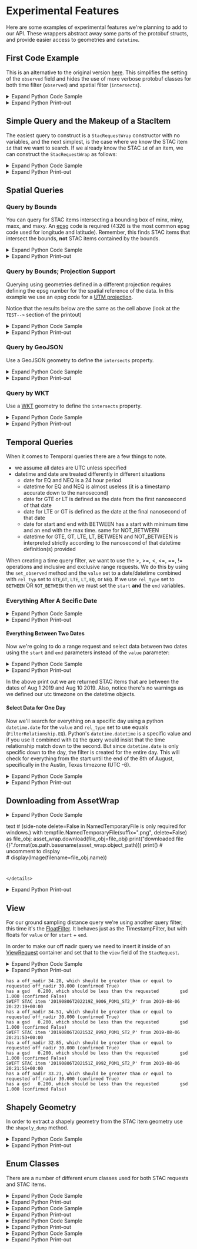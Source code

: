 # Experimental Features
Here are some examples of experimental features we're planning to add to our API. These wrappers abstract away some parts of the protobuf structs, and provide easier access to geometries and `datetime`.

## First Code Example
This is an alternative to the original version [here](./README.md#first-code-example). This simplifies the setting of the `observed` field and hides the use of more verbose protobuf classes for both time filter (`observed`) and spatial filter (`intersects`).





<details><summary>Expand Python Code Sample</summary>





<details><summary>Expand Python Code Sample</summary>





<details><summary>Expand Python Code Sample</summary>





<details><summary>Expand Python Code Sample</summary>





<details><summary>Expand Python Code Sample</summary>





<details><summary>Expand Python Code Sample</summary>





<details><summary>Expand Python Code Sample</summary>





<details><summary>Expand Python Code Sample</summary>





<details><summary>Expand Python Code Sample</summary>





<details><summary>Expand Python Code Sample</summary>





<details><summary>Expand Python Code Sample</summary>





<details><summary>Expand Python Code Sample</summary>





<details><summary>Expand Python Code Sample</summary>





<details><summary>Expand Python Code Sample</summary>





<details><summary>Expand Python Code Sample</summary>





<details><summary>Expand Python Code Sample</summary>





<details><summary>Expand Python Code Sample</summary>





<details><summary>Expand Python Code Sample</summary>





<details><summary>Expand Python Code Sample</summary>





<details><summary>Expand Python Code Sample</summary>





<details><summary>Expand Python Code Sample</summary>





<details><summary>Expand Python Code Sample</summary>





<details><summary>Expand Python Code Sample</summary>





<details><summary>Expand Python Code Sample</summary>





<details><summary>Expand Python Code Sample</summary>


```python
import tempfile
from datetime import date

from IPython.display import Image, display
from epl.geometry import Point
from nsl.stac import enum, utils
from nsl.stac.experimental import NSLClientEx, StacRequestWrap

# the client package stubs out a little bit of the gRPC connection code 
# get a client interface to the gRPC channel. This client singleton is threadsafe
client = NSLClientEx()

# create our request. this interface allows us to set fields in our protobuf object
request = StacRequestWrap()

# our area of interest will be the coordinates of the UT Stadium in Austin Texas
# the order of coordinates here is longitude then latitude (x, y). The results of our query 
# will be returned only if they intersect this point geometry we've defined (other geometry 
# types besides points are supported)
#
# This string format, POINT(float, float) is the well-known-text geometry format:
# https://en.wikipedia.org/wiki/Well-known_text_representation_of_geometry
#
# the epsg # defines the WGS-84 elispsoid (`epsg=4326`) spatial reference 
# (the latitude longitude  spatial reference most commonly used)
#
# the epl.geometry Point class is an extension of shapely's Point class that supports
# the protobuf definitions we use with STAC. To extract a shapely geometry from it use
# the shapely_dump property
request.intersects = Point.import_wkt(wkt="POINT(-97.7323317 30.2830764)", epsg=4326)

# The `set_observed` method allows for making sql-like queries on the observed field and the
# LTE is an enum that means less than or equal to the value in the query field
#
# This Query is for data from August 25, 2019 UTC or earlier
request.set_observed(rel_type=enum.FilterRelationship.LTE, value=date(2019, 8, 25))

# search_one_ex method requests only one item be returned that meets the query filters in the StacRequestWrap
# the item returned is a wrapper of the protobuf message; StacItemWrap. search_one_ex, will only return the most
# recently observed results that matches the time filter and spatial filter
stac_item = client.search_one_ex(request)

# get the thumbnail asset from the assets map. The other option would be a Geotiff, 
# with asset key 'GEOTIFF_RGB'
asset_wrap = stac_item.get_asset(asset_type=enum.AssetType.THUMBNAIL)

print(asset_wrap)
# uncomment to display image
# with tempfile.TemporaryDirectory() as d:
#     filename = utils.download_asset(asset=asset, save_directory=d)
#     display(Image(filename=filename))
```


</details>




</details>




</details>




</details>




</details>




</details>




</details>




</details>




</details>




</details>




</details>




</details>




</details>




</details>




</details>




</details>




</details>




</details>




</details>




</details>




</details>




</details>




</details>




</details>




</details>




<details><summary>Expand Python Print-out</summary>


```text
    nsl client connecting to stac service at: api.nearspacelabs.net:9090
    
    attempting NSL authentication against https://api.nearspacelabs.net
    fetching new authorization in 60 minutes
    href: "https://api.nearspacelabs.net/download/20190822T162258Z_TRAVIS_COUNTY/Published/REGION_0/20190822T183518Z_746_POM1_ST2_P.png"
    type: "image/png"
    eo_bands: RGB
    asset_type: THUMBNAIL
    cloud_platform: GCP
    bucket_manager: "Near Space Labs"
    bucket_region: "us-central1"
    bucket: "swiftera-processed-data"
    object_path: "20190822T162258Z_TRAVIS_COUNTY/Published/REGION_0/20190822T183518Z_746_POM1_ST2_P.png"
    extension: .png
    asset_key: THUMBNAIL_RGB
```


</details>



## Simple Query and the Makeup of a StacItem
The easiest query to construct is a `StacRequestWrap` constructor with no variables, and the next simplest, is the case where we know the STAC item `id` that we want to search. If we already know the STAC `id` of an item, we can construct the `StacRequestWrap` as follows:





<details><summary>Expand Python Code Sample</summary>





<details><summary>Expand Python Code Sample</summary>





<details><summary>Expand Python Code Sample</summary>





<details><summary>Expand Python Code Sample</summary>





<details><summary>Expand Python Code Sample</summary>





<details><summary>Expand Python Code Sample</summary>





<details><summary>Expand Python Code Sample</summary>





<details><summary>Expand Python Code Sample</summary>





<details><summary>Expand Python Code Sample</summary>





<details><summary>Expand Python Code Sample</summary>





<details><summary>Expand Python Code Sample</summary>





<details><summary>Expand Python Code Sample</summary>





<details><summary>Expand Python Code Sample</summary>





<details><summary>Expand Python Code Sample</summary>





<details><summary>Expand Python Code Sample</summary>





<details><summary>Expand Python Code Sample</summary>





<details><summary>Expand Python Code Sample</summary>





<details><summary>Expand Python Code Sample</summary>





<details><summary>Expand Python Code Sample</summary>





<details><summary>Expand Python Code Sample</summary>





<details><summary>Expand Python Code Sample</summary>





<details><summary>Expand Python Code Sample</summary>





<details><summary>Expand Python Code Sample</summary>





<details><summary>Expand Python Code Sample</summary>





<details><summary>Expand Python Code Sample</summary>


```python
from nsl.stac.experimental import NSLClientEx, StacRequestWrap

# get a client interface to the gRPC channel
client_ex = NSLClientEx()

# create a request for a specific STAC item
request = StacRequestWrap(id='20190822T183518Z_746_POM1_ST2_P')

# for this request we might as well use the search one, as STAC ids ought to be unique
stac_item = client.search_one_ex(request)
print(stac_item)
```


</details>




</details>




</details>




</details>




</details>




</details>




</details>




</details>




</details>




</details>




</details>




</details>




</details>




</details>




</details>




</details>




</details>




</details>




</details>




</details>




</details>




</details>




</details>




</details>




</details>




<details><summary>Expand Python Print-out</summary>


```text
    id: "20190822T183518Z_746_POM1_ST2_P"
    collection: "NSL_SCENE"
    properties {
      type_url: "nearspacelabs.com/proto/st.protobuf.v1.NslDatast.protobuf.v1.NslData/st.protobuf.v1.NslData"
      value: "\n\340\014\n\03620190822T162258Z_TRAVIS_COUNTY\"\003 \352\0052\03520200702T102306Z_746_ST2_POM1:\03520190822T183518Z_746_POM1_ST2:\03520200702T101632Z_746_ST2_POM1:\03520200702T102302Z_746_ST2_POM1:\03520200702T102306Z_746_ST2_POM1B\03520190822T183518Z_746_POM1_ST2H\001R\374\n\n$\004\304{?\216\371\350=\376\377\306>\300\327\256\275\323rv?2\026*D3Qy6\177>\3675\000\000\200?\022\024\r+}\303\302\025\033;\362A\0353}\367\300%g\232\250@\022\024\r\026}\303\302\025\376?\362A\035\000\367\235@%\232\t\331?\022\024\r\351|\303\302\025\021A\362A\035M\370\033\301%g\016\226\277\022\024\r\201|\303\302\025\3709\362A\035\000\252\245@%\315\3547?\022\024\r\310|\303\302\025\245G\362A\035\232\315l\301%3\347\270\300\022\024\rq|\303\302\025\2149\362A\035\000\376o@%\000(\017@\022\024\rD|\303\302\025oD\362A\0353\323\302\301%\315\306\230\300\022\024\r\031|\303\302\025\035=\362A\035g\277$A%\000\340\231?\022\024\rE|\303\302\025\215I\362A\0353\275z\300%g\020\236\300\022\024\r\345{\303\302\0258C\362A\035\0008\242?%\232\231\226\277\022\024\r\010|\303\302\025!I\362A\0353\377\212\300%\000V\241\300\022\024\r|{\303\302\025\207F\362A\0353\203Y@%\315,\313\276\022\024\r\001{\303\302\025FJ\362A\035g^\025@%\315\010\214?\022\024\r\313z\303\302\025\353H\362A\0353\3377@%g\326\325\277\022\024\rjz\303\302\025\260@\362A\035\315F\006A%g\246[\277\022\024\r\035z\303\302\0254E\362A\035\232\001|@%\232!\265?\022\024\r\330y\303\302\025\320@\362A\0353Sa\300%\000@\245>\022\024\r\362y\303\302\025zE\362A\035\232\221\020\300%3U\206@\022\024\r\337y\303\302\025\210F\362A\035g\246l?%gf\234\276\022\024\r\335y\303\302\025aF\362A\035\000\260\023@%\315,#\277\022\024\r\321y\303\302\025\234F\362A\035\000 7@%\232!\221?\022\024\r\307y\303\302\025\177F\362A\035\232\371\371?%\315\224\225?\022\024\r\213y\303\302\025\350@\362A\0353\'\343\300%3g&\300\022\024\r\300y\303\302\025\tF\362A\035\315h\312@%g\266\013?\022\024\r_y\303\302\025\236A\362A\035\315\340\311@%3\363j>\022\024\r\271x\303\302\025G?\362A\0353\334\272\301%gb\201\300\022\024\r\307x\303\302\025WG\362A\035\000|6\301%\232\231i>\022\024\r\200x\303\302\025\016F\362A\035\315\007\244\301%\315L\000>\022\024\rqx\303\302\025jI\362A\035\315\254\007\301%\232E\247?\022\024\rjx\303\302\025(I\362A\035\232\305\000\301%\315L\'>\022\024\r\027x\303\302\025\356A\362A\035\232I\246?%\315\004\246\277\022\024\r\010x\303\302\025AB\362A\035\232y\305\300%\315\3740?\022\024\r\032x\303\302\0257D\362A\0353\003\275\277%\232\311.?\022\024\r\002x\303\302\025&C\362A\035\315\014\301\277%g*2@\022\024\r\361w\303\302\025\330B\362A\035\000T\347\300%\232\235\025\300\022\024\r\372v\303\302\025\030<\362A\0353\323\364?%gNt\300\022\024\r;w\303\302\025\273I\362A\03533\335>%\232\025\213?\022\024\r\324v\303\302\025QC\362A\035\315,\305\277%\232\375\035@\022\024\r\340v\303\302\025@G\362A\035\315@\234\300%\232)\342?\022\024\r\312v\303\302\025yC\362A\035\315\214\247\276%g\246\375>\022\024\r\222v\303\302\025\233A\362A\035\315\334\244?%g\366\035\277\022\024\r\256v\303\302\025\\F\362A\0353G\204@%\232A\017@\022\024\rov\303\302\025\215=\362A\035\232\325\340@%3\263\033\276\022\024\r\206v\303\302\025SC\362A\0353\263k?%3\363\177\276\022\024\r\267v\303\302\025NK\362A\035\315\0148\277%3\323\000>\022\024\r\255v\303\302\025kK\362A\035gf4\277%\000\312\201\277\022\024\r)v\303\302\025\316=\362A\035\232\271Z\277%\315\014\375\277\022\024\r_v\303\302\025\356H\362A\035\315\004n@%3\243\240\276\022\024\r7v\303\302\025\350H\362A\0353#\212@%g~\272?\022\024\r\314u\303\302\025Y;\362A\035\000\000F=%gF\253?\022\024\r\276u\303\302\025q>\362A\0353/\234\300%g\246T\277\022\024\r\266u\303\302\025\321>\362A\035\315 \272\300%3SW\300\022\024\r\307u\303\302\025\211A\362A\035\000$\264\300%3\243\r\277\022\024\r\360u\303\302\025RK\362A\0353\347\231@%\315\325\036\300\022\024\r\262u\303\302\025\035F\362A\0353\2633\276%\232i3?\032#m_3009743_sw_14_1_20160928_20161129\"Y\t&\2068NM\357\"A\021\003\3272rL\217IA\031\267G\014x\260\375\"A!\202I\225>\020\222IA*3\0221+proj=utm +zone=14 +datum=NAD83 +units=m +no_defs*\005\r\205[\"A2\005\r\000\356\\@:\005\r\227\210\306AB\005\r\205E\257@\022\315\001\n e502fe83507f0d28c826f33619a678e9\022\03120200806T033934Z_SWIFTERA\030\010 \377\377\377\377\377\377\377\377\377\001(A0\0018\340\025@\330\247\004H\270\275\004R\03620190822T162258Z_TRAVIS_COUNTYR\03120200701T112634Z_SWIFTERAR\03120200701T112634Z_SWIFTERAR\03120200701T112634Z_SWIFTERAX\263\027"
    }
    assets {
      key: "GEOTIFF_RGB"
      value {
        href: "https://api.nearspacelabs.net/download/20190822T162258Z_TRAVIS_COUNTY/Published/REGION_0/20190822T183518Z_746_POM1_ST2_P.tif"
        type: "image/vnd.stac.geotiff"
        eo_bands: RGB
        asset_type: GEOTIFF
        cloud_platform: GCP
        bucket_manager: "Near Space Labs"
        bucket_region: "us-central1"
        bucket: "swiftera-processed-data"
        object_path: "20190822T162258Z_TRAVIS_COUNTY/Published/REGION_0/20190822T183518Z_746_POM1_ST2_P.tif"
      }
    }
    assets {
      key: "THUMBNAIL_RGB"
      value {
        href: "https://api.nearspacelabs.net/download/20190822T162258Z_TRAVIS_COUNTY/Published/REGION_0/20190822T183518Z_746_POM1_ST2_P.png"
        type: "image/png"
        eo_bands: RGB
        asset_type: THUMBNAIL
        cloud_platform: GCP
        bucket_manager: "Near Space Labs"
        bucket_region: "us-central1"
        bucket: "swiftera-processed-data"
        object_path: "20190822T162258Z_TRAVIS_COUNTY/Published/REGION_0/20190822T183518Z_746_POM1_ST2_P.png"
      }
    }
    geometry {
      wkb: "\001\006\000\000\000\001\000\000\000\001\003\000\000\000\001\000\000\000\005\000\000\000\352\244L\267\311oX\300\316\340\320\247\234I>@\241\273\2606\267oX\300<\002\205\'EG>@\031\003\203\307\266nX\3001z\244\372\233G>@CCAI\306nX\300\326\013\351\023\343I>@\352\244L\267\311oX\300\316\340\320\247\234I>@"
      proj {
        epsg: 4326
      }
      envelope {
        xmin: -97.7466867683867
        ymin: 30.278398961994966
        xmax: -97.72990596574927
        ymax: 30.288621181865743
        proj {
          epsg: 4326
        }
      }
      simple: STRONG_SIMPLE
    }
    bbox {
      xmin: -97.7466867683867
      ymin: 30.278398961994966
      xmax: -97.72990596574927
      ymax: 30.288621181865743
      proj {
        epsg: 4326
      }
    }
    datetime {
      seconds: 1566498918
      nanos: 505476000
    }
    observed {
      seconds: 1566498918
      nanos: 505476000
    }
    created {
      seconds: 1596743811
      nanos: 247169000
    }
    updated {
      seconds: 1612193286
      nanos: 12850810
    }
    platform_enum: SWIFT_2
    platform: "SWIFT_2"
    instrument_enum: POM_1
    instrument: "POM_1"
    constellation: "UNKNOWN_CONSTELLATION"
    mission_enum: SWIFT
    mission: "SWIFT"
    gsd {
      value: 0.20000000298023224
    }
    eo {
    }
    view {
      off_nadir {
        value: 9.42326831817627
      }
      azimuth {
        value: -74.85270690917969
      }
      sun_azimuth {
        value: 181.26959228515625
      }
      sun_elevation {
        value: 71.41288757324219
      }
    }
    
```


</details>



## Spatial Queries

### Query by Bounds
You can query for STAC items intersecting a bounding box of minx, miny, maxx, and maxy. An [epsg](https://en.wikipedia.org/wiki/EPSG_Geodetic_Parameter_Dataset) code is required (4326 is the most common epsg code used for longitude and latitude). Remember, this finds STAC items that intersect the bounds, **not** STAC items contained by the bounds.





<details><summary>Expand Python Code Sample</summary>





<details><summary>Expand Python Code Sample</summary>





<details><summary>Expand Python Code Sample</summary>





<details><summary>Expand Python Code Sample</summary>





<details><summary>Expand Python Code Sample</summary>





<details><summary>Expand Python Code Sample</summary>





<details><summary>Expand Python Code Sample</summary>





<details><summary>Expand Python Code Sample</summary>





<details><summary>Expand Python Code Sample</summary>





<details><summary>Expand Python Code Sample</summary>





<details><summary>Expand Python Code Sample</summary>





<details><summary>Expand Python Code Sample</summary>





<details><summary>Expand Python Code Sample</summary>





<details><summary>Expand Python Code Sample</summary>





<details><summary>Expand Python Code Sample</summary>





<details><summary>Expand Python Code Sample</summary>





<details><summary>Expand Python Code Sample</summary>





<details><summary>Expand Python Code Sample</summary>





<details><summary>Expand Python Code Sample</summary>





<details><summary>Expand Python Code Sample</summary>





<details><summary>Expand Python Code Sample</summary>





<details><summary>Expand Python Code Sample</summary>





<details><summary>Expand Python Code Sample</summary>





<details><summary>Expand Python Code Sample</summary>





<details><summary>Expand Python Code Sample</summary>


```python
from nsl.stac.experimental import StacRequestWrap, NSLClientEx

# get a client interface to the gRPC channel
client_ex = NSLClientEx()

# request wrapper
request = StacRequestWrap()

# define our area of interest bounds using the xmin, ymin, xmax, ymax coordinates of an area on 
# the WGS-84 ellipsoid
neighborhood_box = (-97.7352547645, 30.27526474757116, -97.7195692, 30.28532)
# setting the bounds tests for intersection (not contains)
request.set_bounds(neighborhood_box, epsg=4326)
request.limit = 3

# Search for data that intersects the bounding box
epsg_4326_ids = []
for stac_item in client_ex.search_ex(request):
    print("STAC item id: {}".format(stac_item.id))
    print("bounds:")
    print(stac_item.geometry.bounds)
    print("bbox (EnvelopeData protobuf):")
    print(stac_item.bbox)
    print("geometry:")
    print(stac_item.geometry)
    epsg_4326_ids.append(stac_item.id)
```


</details>




</details>




</details>




</details>




</details>




</details>




</details>




</details>




</details>




</details>




</details>




</details>




</details>




</details>




</details>




</details>




</details>




</details>




</details>




</details>




</details>




</details>




</details>




</details>




</details>




<details><summary>Expand Python Print-out</summary>


```text
    STAC item id: 20200703T174443Z_650_POM1_ST2_P
    bounds:
    (-97.74591162787891, 30.279053855446275, -97.7277773253055, 30.292199081479485)
    bbox (EnvelopeData protobuf):
    xmin: -97.74591162787891
    ymin: 30.279053855446275
    xmax: -97.7277773253055
    ymax: 30.292199081479485
    proj {
      epsg: 4326
    }
    
    geometry:
    MULTIPOLYGON (((-97.74591162787891 30.28747759413035, -97.74220557686867 30.27905385544627, -97.7277773253055 30.28386159376494, -97.73145460028107 30.29219908147948, -97.74591162787891 30.28747759413035))) epsg: 4326
    
    STAC item id: 20200703T174303Z_595_POM1_ST2_P
    bounds:
    (-97.75153797990234, 30.269721707638205, -97.73325611269058, 30.28300247580166)
    bbox (EnvelopeData protobuf):
    xmin: -97.75153797990234
    ymin: 30.269721707638205
    xmax: -97.73325611269058
    ymax: 30.28300247580166
    proj {
      epsg: 4326
    }
    
    geometry:
    MULTIPOLYGON (((-97.75153797990234 30.27820420412512, -97.74797016158224 30.2697217076382, -97.73325611269058 30.27455757923618, -97.73689448438766 30.28300247580166, -97.75153797990234 30.27820420412512))) epsg: 4326
    
    STAC item id: 20200703T174258Z_592_POM1_ST2_P
    bounds:
    (-97.75173081772343, 30.27574130837018, -97.73339335367488, 30.289420847305855)
    bbox (EnvelopeData protobuf):
    xmin: -97.75173081772343
    ymin: 30.27574130837018
    xmax: -97.73339335367488
    ymax: 30.289420847305855
    proj {
      epsg: 4326
    }
    
    geometry:
    MULTIPOLYGON (((-97.75173081772343 30.28402515650995, -97.74761771913884 30.27574130837018, -97.73339335367488 30.28124021004074, -97.73745378448336 30.28942084730586, -97.75173081772343 30.28402515650995))) epsg: 4326
    
```


</details>



### Query by Bounds; Projection Support
Querying using geometries defined in a different projection requires defining the epsg number for the spatial reference of the data. In this example we use an epsg code for a [UTM projection](https://epsg.io/3744).

Notice that the results below are the same as the cell above (look at the `TEST-->` section of the printout)





<details><summary>Expand Python Code Sample</summary>





<details><summary>Expand Python Code Sample</summary>





<details><summary>Expand Python Code Sample</summary>





<details><summary>Expand Python Code Sample</summary>





<details><summary>Expand Python Code Sample</summary>





<details><summary>Expand Python Code Sample</summary>





<details><summary>Expand Python Code Sample</summary>





<details><summary>Expand Python Code Sample</summary>





<details><summary>Expand Python Code Sample</summary>





<details><summary>Expand Python Code Sample</summary>





<details><summary>Expand Python Code Sample</summary>





<details><summary>Expand Python Code Sample</summary>





<details><summary>Expand Python Code Sample</summary>





<details><summary>Expand Python Code Sample</summary>





<details><summary>Expand Python Code Sample</summary>





<details><summary>Expand Python Code Sample</summary>





<details><summary>Expand Python Code Sample</summary>





<details><summary>Expand Python Code Sample</summary>





<details><summary>Expand Python Code Sample</summary>





<details><summary>Expand Python Code Sample</summary>





<details><summary>Expand Python Code Sample</summary>





<details><summary>Expand Python Code Sample</summary>





<details><summary>Expand Python Code Sample</summary>





<details><summary>Expand Python Code Sample</summary>





<details><summary>Expand Python Code Sample</summary>


```python
from nsl.stac.experimental import StacRequestWrap, NSLClientEx

# get a client interface to the gRPC channel
client_ex = NSLClientEx()

# request wrapper
request = StacRequestWrap()

# define our area of interest bounds using the xmin, ymin, xmax, ymax coordinates of in UTM 14N in NAD83 (epsg 3744)
neighborhood_box = (621636.1875228449, 3349964.520449501, 623157.4212553708, 3351095.8075163467)
# setting the bounds tests for intersection (not contains)
request.set_bounds(neighborhood_box, epsg=3744)
request.limit = 3

# Search for data that intersects the bounding box
for stac_item in client_ex.search_ex(request):
    print("STAC item id: {}".format(stac_item.id))
    print("bounds:")
    print(stac_item.geometry.bounds)
    print("bbox (EnvelopeData protobuf):")
    print(stac_item.bbox)
    print("geometry:")
    print(stac_item.geometry)
    print("TEST RESULT '{1}': stac_item id {0} from 3744 bounds is in the set of the 4326 bounds search results.".format(stac_item.id, stac_item.id in epsg_4326_ids))
    print()


```


</details>




</details>




</details>




</details>




</details>




</details>




</details>




</details>




</details>




</details>




</details>




</details>




</details>




</details>




</details>




</details>




</details>




</details>




</details>




</details>




</details>




</details>




</details>




</details>




</details>




<details><summary>Expand Python Print-out</summary>


```text
    STAC item id: 20200703T174443Z_650_POM1_ST2_P
    bounds:
    (-97.74591162787891, 30.279053855446275, -97.7277773253055, 30.292199081479485)
    bbox (EnvelopeData protobuf):
    xmin: -97.74591162787891
    ymin: 30.279053855446275
    xmax: -97.7277773253055
    ymax: 30.292199081479485
    proj {
      epsg: 4326
    }
    
    geometry:
    MULTIPOLYGON (((-97.74591162787891 30.28747759413035, -97.74220557686867 30.27905385544627, -97.7277773253055 30.28386159376494, -97.73145460028107 30.29219908147948, -97.74591162787891 30.28747759413035))) epsg: 4326
    
    TEST RESULT 'True': stac_item id 20200703T174443Z_650_POM1_ST2_P from 3744 bounds is in the set of the 4326 bounds search results.
    
    STAC item id: 20200703T174303Z_595_POM1_ST2_P
    bounds:
    (-97.75153797990234, 30.269721707638205, -97.73325611269058, 30.28300247580166)
    bbox (EnvelopeData protobuf):
    xmin: -97.75153797990234
    ymin: 30.269721707638205
    xmax: -97.73325611269058
    ymax: 30.28300247580166
    proj {
      epsg: 4326
    }
    
    geometry:
    MULTIPOLYGON (((-97.75153797990234 30.27820420412512, -97.74797016158224 30.2697217076382, -97.73325611269058 30.27455757923618, -97.73689448438766 30.28300247580166, -97.75153797990234 30.27820420412512))) epsg: 4326
    
    TEST RESULT 'True': stac_item id 20200703T174303Z_595_POM1_ST2_P from 3744 bounds is in the set of the 4326 bounds search results.
    
    STAC item id: 20200703T174258Z_592_POM1_ST2_P
    bounds:
    (-97.75173081772343, 30.27574130837018, -97.73339335367488, 30.289420847305855)
    bbox (EnvelopeData protobuf):
    xmin: -97.75173081772343
    ymin: 30.27574130837018
    xmax: -97.73339335367488
    ymax: 30.289420847305855
    proj {
      epsg: 4326
    }
    
    geometry:
    MULTIPOLYGON (((-97.75173081772343 30.28402515650995, -97.74761771913884 30.27574130837018, -97.73339335367488 30.28124021004074, -97.73745378448336 30.28942084730586, -97.75173081772343 30.28402515650995))) epsg: 4326
    
    TEST RESULT 'True': stac_item id 20200703T174258Z_592_POM1_ST2_P from 3744 bounds is in the set of the 4326 bounds search results.
    
```


</details>



### Query by GeoJSON
Use a GeoJSON geometry to define the `intersects` property.





<details><summary>Expand Python Code Sample</summary>





<details><summary>Expand Python Code Sample</summary>





<details><summary>Expand Python Code Sample</summary>





<details><summary>Expand Python Code Sample</summary>





<details><summary>Expand Python Code Sample</summary>





<details><summary>Expand Python Code Sample</summary>





<details><summary>Expand Python Code Sample</summary>





<details><summary>Expand Python Code Sample</summary>





<details><summary>Expand Python Code Sample</summary>





<details><summary>Expand Python Code Sample</summary>





<details><summary>Expand Python Code Sample</summary>





<details><summary>Expand Python Code Sample</summary>





<details><summary>Expand Python Code Sample</summary>





<details><summary>Expand Python Code Sample</summary>





<details><summary>Expand Python Code Sample</summary>





<details><summary>Expand Python Code Sample</summary>





<details><summary>Expand Python Code Sample</summary>





<details><summary>Expand Python Code Sample</summary>





<details><summary>Expand Python Code Sample</summary>





<details><summary>Expand Python Code Sample</summary>





<details><summary>Expand Python Code Sample</summary>





<details><summary>Expand Python Code Sample</summary>





<details><summary>Expand Python Code Sample</summary>





<details><summary>Expand Python Code Sample</summary>





<details><summary>Expand Python Code Sample</summary>


```python
import json
import requests
from epl.geometry import shape as epl_shape

from nsl.stac.experimental import StacRequestWrap, NSLClientEx

# get a client interface to the gRPC channel
client_ex = NSLClientEx()

request = StacRequestWrap()

# retrieve a coarse geojson foot print of Travis County, Texas
r = requests.get("http://raw.githubusercontent.com/johan/world.geo.json/master/countries/USA/TX/Travis.geo.json")
travis_shape = epl_shape(r.json()['features'][0]['geometry'], epsg=4326)

# search for any data that intersects the travis county geometry
request.intersects = travis_shape

# limit results to 2 (instead of default of 10)
request.limit = 2

geojson_ids = []
# get a client interface to the gRPC channel
for stac_item in client_ex.search_ex(request):
    print("STAC item id: {}".format(stac_item.id))
    print("Stac item observed: {}".format(stac_item.observed))
    geojson_ids.append(stac_item.id)
```


</details>




</details>




</details>




</details>




</details>




</details>




</details>




</details>




</details>




</details>




</details>




</details>




</details>




</details>




</details>




</details>




</details>




</details>




</details>




</details>




</details>




</details>




</details>




</details>




</details>




<details><summary>Expand Python Print-out</summary>


```text
    STAC item id: 20201001T211834Z_2012_POM1_ST2_P
    Stac item observed: 2020-10-01 21:18:34+00:00
    STAC item id: 20201001T211832Z_2011_POM1_ST2_P
    Stac item observed: 2020-10-01 21:18:32+00:00
```


</details>



### Query by WKT
Use a [WKT](https://en.wikipedia.org/wiki/Well-known_text_representation_of_geometry) geometry to define the `intersects` property.





<details><summary>Expand Python Code Sample</summary>





<details><summary>Expand Python Code Sample</summary>





<details><summary>Expand Python Code Sample</summary>





<details><summary>Expand Python Code Sample</summary>





<details><summary>Expand Python Code Sample</summary>





<details><summary>Expand Python Code Sample</summary>





<details><summary>Expand Python Code Sample</summary>





<details><summary>Expand Python Code Sample</summary>





<details><summary>Expand Python Code Sample</summary>





<details><summary>Expand Python Code Sample</summary>





<details><summary>Expand Python Code Sample</summary>





<details><summary>Expand Python Code Sample</summary>





<details><summary>Expand Python Code Sample</summary>





<details><summary>Expand Python Code Sample</summary>





<details><summary>Expand Python Code Sample</summary>





<details><summary>Expand Python Code Sample</summary>





<details><summary>Expand Python Code Sample</summary>





<details><summary>Expand Python Code Sample</summary>





<details><summary>Expand Python Code Sample</summary>





<details><summary>Expand Python Code Sample</summary>





<details><summary>Expand Python Code Sample</summary>





<details><summary>Expand Python Code Sample</summary>





<details><summary>Expand Python Code Sample</summary>





<details><summary>Expand Python Code Sample</summary>





<details><summary>Expand Python Code Sample</summary>


```python
from epl.geometry import Polygon

# Same geometry as above, but a wkt geometry instead of a geojson
travis_wkt = "POLYGON((-97.9736 30.6251, -97.9188 30.6032, -97.9243 30.5703, -97.8695 30.5484, \
              -97.8476 30.4717, -97.7764 30.4279, -97.5793 30.4991, -97.3711 30.4170, \
              -97.4916 30.2089, -97.6505 30.0719, -97.6669 30.0665, -97.7107 30.0226, \
              -98.1708 30.3567, -98.1270 30.4279, -98.0503 30.6251, -97.9736 30.6251))" 
request.intersects = Polygon.import_wkt(wkt=travis_wkt, epsg=4326)
request.limit = 2
for stac_item in client_ex.search_ex(request):
    print("STAC item id: {0} from wkt filter intersects result from geojson filter: {1}"
          .format(stac_item.id, stac_item.id in geojson_ids))
```


</details>




</details>




</details>




</details>




</details>




</details>




</details>




</details>




</details>




</details>




</details>




</details>




</details>




</details>




</details>




</details>




</details>




</details>




</details>




</details>




</details>




</details>




</details>




</details>




</details>




<details><summary>Expand Python Print-out</summary>


```text
    STAC item id: 20201001T211834Z_2012_POM1_ST2_P from wkt filter intersects result from geojson filter: True
    STAC item id: 20201001T211832Z_2011_POM1_ST2_P from wkt filter intersects result from geojson filter: True
```


</details>



## Temporal Queries
When it comes to Temporal queries there are a few things to note. 

- we assume all dates are UTC unless specified
- datetime and date are treated differently in different situations
  - date for EQ and NEQ is a 24 hour period
  - datetime for EQ and NEQ is almost useless (it is a timestamp accurate down to the nanosecond)
  - date for GTE or LT is defined as the date from the first nanosecond of that date
  - date for LTE or GT is defined as the date at the final nanosecond of that date
  - date for start and end with BETWEEN has a start with minimum time and an end with the max time. same for NOT_BETWEEN
  - datetime for GTE, GT, LTE, LT, BETWEEN and NOT_BETWEEN is interpreted strictly according to the nanosecond of that datetime definition(s) provided

When creating a time query filter, we want to use the >, >=, <, <=, ==, != operations and inclusive and exclusive range requests. We do this by using the `set_observed` method and the `value` set to a date/datetime combined with `rel_typ` set to `GTE`,`GT`, `LTE`, `LT`, `EQ`, or `NEQ`. If we use `rel_type` set to `BETWEEN` OR `NOT_BETWEEN` then we must set the `start` **and** the `end` variables.

### Everything After A Secific Date





<details><summary>Expand Python Code Sample</summary>





<details><summary>Expand Python Code Sample</summary>





<details><summary>Expand Python Code Sample</summary>





<details><summary>Expand Python Code Sample</summary>





<details><summary>Expand Python Code Sample</summary>





<details><summary>Expand Python Code Sample</summary>





<details><summary>Expand Python Code Sample</summary>





<details><summary>Expand Python Code Sample</summary>





<details><summary>Expand Python Code Sample</summary>





<details><summary>Expand Python Code Sample</summary>





<details><summary>Expand Python Code Sample</summary>





<details><summary>Expand Python Code Sample</summary>





<details><summary>Expand Python Code Sample</summary>





<details><summary>Expand Python Code Sample</summary>





<details><summary>Expand Python Code Sample</summary>





<details><summary>Expand Python Code Sample</summary>





<details><summary>Expand Python Code Sample</summary>





<details><summary>Expand Python Code Sample</summary>





<details><summary>Expand Python Code Sample</summary>





<details><summary>Expand Python Code Sample</summary>





<details><summary>Expand Python Code Sample</summary>





<details><summary>Expand Python Code Sample</summary>





<details><summary>Expand Python Code Sample</summary>





<details><summary>Expand Python Code Sample</summary>





<details><summary>Expand Python Code Sample</summary>


```python
from datetime import date, datetime, timezone
from nsl.stac.experimental import NSLClientEx, StacRequestWrap
from nsl.stac import utils, enum

# get a client interface to the gRPC channel
client_ex = NSLClientEx()

request = StacRequestWrap()

# make a filter that selects all data on or after August 21st, 2019
request.set_observed(rel_type=enum.FilterRelationship.GTE, value=date(2019, 8, 21))
request.limit = 2

demonstration_datetime = datetime.combine(date(2019, 8, 21), datetime.min.time())

for stac_item in client_ex.search_ex(request):
    print("STAC item date, {0}, is after {1}: {2}".format(
        stac_item.observed,
        demonstration_datetime,
        datetime.timestamp(stac_item.observed) > datetime.timestamp(demonstration_datetime)))
```


</details>




</details>




</details>




</details>




</details>




</details>




</details>




</details>




</details>




</details>




</details>




</details>




</details>




</details>




</details>




</details>




</details>




</details>




</details>




</details>




</details>




</details>




</details>




</details>




</details>




<details><summary>Expand Python Print-out</summary>


```text
    STAC item date, 2021-02-07 20:29:00+00:00, is after 2019-08-21 00:00:00: True
    STAC item date, 2021-02-07 20:28:58+00:00, is after 2019-08-21 00:00:00: True
```


</details>



#### Everything Between Two Dates

Now we're going to do a range request and select data between two dates using the `start` and `end` parameters instead of the `value` parameter:





<details><summary>Expand Python Code Sample</summary>





<details><summary>Expand Python Code Sample</summary>





<details><summary>Expand Python Code Sample</summary>





<details><summary>Expand Python Code Sample</summary>





<details><summary>Expand Python Code Sample</summary>





<details><summary>Expand Python Code Sample</summary>





<details><summary>Expand Python Code Sample</summary>





<details><summary>Expand Python Code Sample</summary>





<details><summary>Expand Python Code Sample</summary>





<details><summary>Expand Python Code Sample</summary>





<details><summary>Expand Python Code Sample</summary>





<details><summary>Expand Python Code Sample</summary>





<details><summary>Expand Python Code Sample</summary>





<details><summary>Expand Python Code Sample</summary>





<details><summary>Expand Python Code Sample</summary>





<details><summary>Expand Python Code Sample</summary>





<details><summary>Expand Python Code Sample</summary>





<details><summary>Expand Python Code Sample</summary>





<details><summary>Expand Python Code Sample</summary>





<details><summary>Expand Python Code Sample</summary>





<details><summary>Expand Python Code Sample</summary>





<details><summary>Expand Python Code Sample</summary>





<details><summary>Expand Python Code Sample</summary>





<details><summary>Expand Python Code Sample</summary>





<details><summary>Expand Python Code Sample</summary>


```python
from datetime import datetime, timezone, timedelta
from nsl.stac.client import NSLClient
from nsl.stac import utils, enum, StacRequest

# Query data from August 1, 2019
start = datetime(2019, 8, 1, 0, 0, 0, tzinfo=timezone.utc)
# ... up until August 10, 2019
end = start + timedelta(days=9)

request.set_observed(rel_type=enum.FilterRelationship.BETWEEN, start=start, end=end)
request.limit = 2

# get a client interface to the gRPC channel
client_ex = NSLClientEx()

for stac_item in client_ex.search_ex(request):
    print("STAC item date, {0}, is between {1} and {2}".format(
        stac_item.observed,
        datetime.combine(start, datetime.min.time()),
        datetime.combine(end, datetime.min.time())))
```


</details>




</details>




</details>




</details>




</details>




</details>




</details>




</details>




</details>




</details>




</details>




</details>




</details>




</details>




</details>




</details>




</details>




</details>




</details>




</details>




</details>




</details>




</details>




</details>




</details>




<details><summary>Expand Python Print-out</summary>


```text
    STAC item date, 2019-08-06 20:42:53+00:00, is between 2019-08-01 00:00:00 and 2019-08-10 00:00:00
    STAC item date, 2019-08-06 20:42:51+00:00, is between 2019-08-01 00:00:00 and 2019-08-10 00:00:00
```


</details>



In the above print out we are returned STAC items that are between the dates of Aug 1 2019 and Aug 10 2019. Also, notice there's no warnings as we defined our utc timezone on the datetime objects.

#### Select Data for One Day

Now we'll search for everything on a specific day using a python `datetime.date` for the `value` and `rel_type` set to  use equals (`FilterRelationship.EQ`). Python's `datetime.datetime` is a specific value and if you use it combined with `EQ` the query would insist that the time relationship match down to the second. But since `datetime.date` is only specific down to the day, the filter is created for the entire day. This will check for everything from the start until the end of the 8th of August, specifically in the Austin, Texas timezone (UTC -6).





<details><summary>Expand Python Code Sample</summary>





<details><summary>Expand Python Code Sample</summary>





<details><summary>Expand Python Code Sample</summary>





<details><summary>Expand Python Code Sample</summary>





<details><summary>Expand Python Code Sample</summary>





<details><summary>Expand Python Code Sample</summary>





<details><summary>Expand Python Code Sample</summary>





<details><summary>Expand Python Code Sample</summary>





<details><summary>Expand Python Code Sample</summary>





<details><summary>Expand Python Code Sample</summary>





<details><summary>Expand Python Code Sample</summary>





<details><summary>Expand Python Code Sample</summary>





<details><summary>Expand Python Code Sample</summary>





<details><summary>Expand Python Code Sample</summary>





<details><summary>Expand Python Code Sample</summary>





<details><summary>Expand Python Code Sample</summary>





<details><summary>Expand Python Code Sample</summary>





<details><summary>Expand Python Code Sample</summary>





<details><summary>Expand Python Code Sample</summary>





<details><summary>Expand Python Code Sample</summary>





<details><summary>Expand Python Code Sample</summary>





<details><summary>Expand Python Code Sample</summary>





<details><summary>Expand Python Code Sample</summary>





<details><summary>Expand Python Code Sample</summary>





<details><summary>Expand Python Code Sample</summary>


```python
from datetime import datetime, timezone, timedelta, date
from nsl.stac.experimental import NSLClientEx, StacItemWrap
from nsl.stac import utils, enum

request = StacRequestWrap()

texas_utc_offset = timezone(timedelta(hours=-6))

value = date(2019, 8, 6)

# Query all data for the entire day of August 6, 2019
request.set_observed(rel_type=enum.FilterRelationship.EQ, value=value, tzinfo=texas_utc_offset)

request.limit = 2

# get a client interface to the gRPC channel
client_ex = NSLClientEx()
for stac_item in client.search_ex(request):
    print(datetime.fromtimestamp(stac_item.observed.timestamp(), tz=timezone.utc))
```


</details>




</details>




</details>




</details>




</details>




</details>




</details>




</details>




</details>




</details>




</details>




</details>




</details>




</details>




</details>




</details>




</details>




</details>




</details>




</details>




</details>




</details>




</details>




</details>




</details>




<details><summary>Expand Python Print-out</summary>


```text
    2019-08-06 20:42:53+00:00
    2019-08-06 20:42:51+00:00
```


</details>



## Downloading from AssetWrap





<details><summary>Expand Python Code Sample</summary>





<details><summary>Expand Python Code Sample</summary>





<details><summary>Expand Python Code Sample</summary>





<details><summary>Expand Python Code Sample</summary>





<details><summary>Expand Python Code Sample</summary>





<details><summary>Expand Python Code Sample</summary>





<details><summary>Expand Python Code Sample</summary>





<details><summary>Expand Python Code Sample</summary>





<details><summary>Expand Python Code Sample</summary>





<details><summary>Expand Python Code Sample</summary>





<details><summary>Expand Python Code Sample</summary>





<details><summary>Expand Python Code Sample</summary>





<details><summary>Expand Python Code Sample</summary>





<details><summary>Expand Python Code Sample</summary>





<details><summary>Expand Python Code Sample</summary>





<details><summary>Expand Python Code Sample</summary>





<details><summary>Expand Python Code Sample</summary>





<details><summary>Expand Python Code Sample</summary>





<details><summary>Expand Python Code Sample</summary>





<details><summary>Expand Python Code Sample</summary>





<details><summary>Expand Python Code Sample</summary>





<details><summary>Expand Python Code Sample</summary>





<details><summary>Expand Python Code Sample</summary>





<details><summary>Expand Python Code Sample</summary>





<details><summary>Expand Python Code Sample</summary>


```python
import os
import tempfile
from IPython.display import Image, display

from epl.geometry import LineString
from nsl.stac.experimental import NSLClientEx, StacRequestWrap
from nsl.stac import utils, enum

request = StacRequestWrap()
request.intersects = LineString.import_wkt(wkt='LINESTRING(622301.8284206488 3350344.236542711, 622973.3950196661 3350466.792693002)', 
                                           epsg=3744)
request.set_observed(value=date(2019, 8, 25), rel_type=enum.FilterRelationship.LTE)
request.limit = 3

client_ex = NSLClientEx()

for stac_item in client_ex.search_ex(request):
    # get the thumbnail asset from the assets map
    asset_wrap = stac_item.get_asset(asset_type=enum.AssetType.THUMBNAIL)
    print(asset_wrap)
    print()


<details><summary>Expand Python Print-out</summary>


```


</details>




</details>




</details>




</details>




</details>




</details>




</details>




</details>




</details>




</details>




</details>




</details>




</details>




</details>




</details>




</details>




</details>




</details>




</details>




</details>




</details>




</details>




</details>




</details>




</details>

text
    # (side-note delete=False in NamedTemporaryFile is only required for windows.)
    with tempfile.NamedTemporaryFile(suffix=".png", delete=False) as file_obj:
        asset_wrap.download(file_obj=file_obj)
        print("downloaded file {}".format(os.path.basename(asset_wrap.object_path)))
        print()
        # uncomment to display            
        # display(Image(filename=file_obj.name))
```


</details>

```


<details><summary>Expand Python Print-out</summary>


```text
    href: "https://api.nearspacelabs.net/download/20190822T162258Z_TRAVIS_COUNTY/Published/REGION_0/20190822T183418Z_716_POM1_ST2_P.png"
    type: "image/png"
    eo_bands: RGB
    asset_type: THUMBNAIL
    cloud_platform: GCP
    bucket_manager: "Near Space Labs"
    bucket_region: "us-central1"
    bucket: "swiftera-processed-data"
    object_path: "20190822T162258Z_TRAVIS_COUNTY/Published/REGION_0/20190822T183418Z_716_POM1_ST2_P.png"
    extension: .png
    asset_key: THUMBNAIL_RGB
    
    downloaded file 20190822T183418Z_716_POM1_ST2_P.png
    
    href: "https://api.nearspacelabs.net/download/20190822T162258Z_TRAVIS_COUNTY/Published/REGION_0/20190822T183410Z_712_POM1_ST2_P.png"
    type: "image/png"
    eo_bands: RGB
    asset_type: THUMBNAIL
    cloud_platform: GCP
    bucket_manager: "Near Space Labs"
    bucket_region: "us-central1"
    bucket: "swiftera-processed-data"
    object_path: "20190822T162258Z_TRAVIS_COUNTY/Published/REGION_0/20190822T183410Z_712_POM1_ST2_P.png"
    extension: .png
    asset_key: THUMBNAIL_RGB
    
    downloaded file 20190822T183410Z_712_POM1_ST2_P.png
    
    href: "https://api.nearspacelabs.net/download/20190822T162258Z_TRAVIS_COUNTY/Published/REGION_0/20190822T183400Z_707_POM1_ST2_P.png"
    type: "image/png"
    eo_bands: RGB
    asset_type: THUMBNAIL
    cloud_platform: GCP
    bucket_manager: "Near Space Labs"
    bucket_region: "us-central1"
    bucket: "swiftera-processed-data"
    object_path: "20190822T162258Z_TRAVIS_COUNTY/Published/REGION_0/20190822T183400Z_707_POM1_ST2_P.png"
    extension: .png
    asset_key: THUMBNAIL_RGB
    
    downloaded file 20190822T183400Z_707_POM1_ST2_P.png
    
```


</details>



## View
For our ground sampling distance query we're using another query filter; this time it's the [FloatFilter](https://geo-grpc.github.io/api/#epl.protobuf.v1.FloatFilter). It behaves just as the TimestampFilter, but with floats for `value` or for `start` + `end`.

In order to make our off nadir query we need to insert it inside of an [ViewRequest](https://geo-grpc.github.io/api/#epl.protobuf.v1.ViewRequest) container and set that to the `view` field of the `StacRequest`.





<details><summary>Expand Python Code Sample</summary>





<details><summary>Expand Python Code Sample</summary>





<details><summary>Expand Python Code Sample</summary>





<details><summary>Expand Python Code Sample</summary>





<details><summary>Expand Python Code Sample</summary>





<details><summary>Expand Python Code Sample</summary>





<details><summary>Expand Python Code Sample</summary>





<details><summary>Expand Python Code Sample</summary>





<details><summary>Expand Python Code Sample</summary>





<details><summary>Expand Python Code Sample</summary>





<details><summary>Expand Python Code Sample</summary>





<details><summary>Expand Python Code Sample</summary>





<details><summary>Expand Python Code Sample</summary>





<details><summary>Expand Python Code Sample</summary>





<details><summary>Expand Python Code Sample</summary>





<details><summary>Expand Python Code Sample</summary>





<details><summary>Expand Python Code Sample</summary>





<details><summary>Expand Python Code Sample</summary>





<details><summary>Expand Python Code Sample</summary>





<details><summary>Expand Python Code Sample</summary>





<details><summary>Expand Python Code Sample</summary>





<details><summary>Expand Python Code Sample</summary>





<details><summary>Expand Python Code Sample</summary>





<details><summary>Expand Python Code Sample</summary>





<details><summary>Expand Python Code Sample</summary>


```python
from datetime import datetime, timezone
from epl.geometry import Point
from nsl.stac.experimental import NSLClientEx, StacRequestWrap
from nsl.stac.enum import FilterRelationship, Mission

request = StacRequestWrap()

# create our off_nadir query to only return data captured with an angle of less than or 
# equal to 10 degrees
request.set_off_nadir(rel_type=FilterRelationship.GTE, value=30.0)

request.set_gsd(rel_type=FilterRelationship.LT, value=1.0)

# define ourselves a point in Texas
request.intersects = Point.import_wkt("POINT(621920.1090935947 3350833.389847579)", epsg=26914)
# the above could also be defined using longitude and latitude as follows:
# request.intersects = Point.import_wkt("POINT(-97.7323317 30.2830764)", epsg=4326)

# create a StacRequest with geometry, gsd, and off nadir and a limit of 4
request.limit = 4

# get a client interface to the gRPC channel
client_ex = NSLClientEx()
for stac_item in client_ex.search_ex(request):
    print("{0} STAC item '{1}' from {2}\nhas a off_nadir\t{3:.2f}, which should be greater than or "
          "equal to requested off_nadir\t{4:.3f} (confirmed {5})".format(
        stac_item.mission.name,
        stac_item.id,
        stac_item.observed,
        stac_item.off_nadir,
        request.stac_request.view.off_nadir.value,
        request.stac_request.view.off_nadir.value < stac_item.off_nadir))
    print("has a gsd\t{0:.3f}, which should be less than "
          "the requested\t\t  gsd\t\t{1:.3f} (confirmed {2})".format(
        stac_item.gsd,              
        request.stac_request.gsd.value,
        request.stac_request.gsd.value < stac_item.gsd))
```


</details>




</details>




</details>




</details>




</details>




</details>




</details>




</details>




</details>




</details>




</details>




</details>




</details>




</details>




</details>




</details>




</details>




</details>




</details>




</details>




</details>




</details>




</details>




</details>




</details>




<details><summary>Expand Python Print-out</summary>


```text
    SWIFT STAC item '20190806T202221Z_9007_POM1_ST2_P' from 2019-08-06 20:22:21+00:00
```


</details>

    has a off_nadir	34.28, which should be greater than or equal to requested off_nadir	30.000 (confirmed True)
    has a gsd	0.200, which should be less than the requested		  gsd		1.000 (confirmed False)
    SWIFT STAC item '20190806T202219Z_9006_POM1_ST2_P' from 2019-08-06 20:22:19+00:00
    has a off_nadir	34.51, which should be greater than or equal to requested off_nadir	30.000 (confirmed True)
    has a gsd	0.200, which should be less than the requested		  gsd		1.000 (confirmed False)
    SWIFT STAC item '20190806T202153Z_8993_POM1_ST2_P' from 2019-08-06 20:21:53+00:00
    has a off_nadir	32.85, which should be greater than or equal to requested off_nadir	30.000 (confirmed True)
    has a gsd	0.200, which should be less than the requested		  gsd		1.000 (confirmed False)
    SWIFT STAC item '20190806T202151Z_8992_POM1_ST2_P' from 2019-08-06 20:21:51+00:00
    has a off_nadir	33.23, which should be greater than or equal to requested off_nadir	30.000 (confirmed True)
    has a gsd	0.200, which should be less than the requested		  gsd		1.000 (confirmed False)


## Shapely Geometry
In order to extract a shapely geometry from the STAC item geometry use the `shapely_dump` method.





<details><summary>Expand Python Code Sample</summary>





<details><summary>Expand Python Code Sample</summary>





<details><summary>Expand Python Code Sample</summary>





<details><summary>Expand Python Code Sample</summary>





<details><summary>Expand Python Code Sample</summary>





<details><summary>Expand Python Code Sample</summary>





<details><summary>Expand Python Code Sample</summary>





<details><summary>Expand Python Code Sample</summary>





<details><summary>Expand Python Code Sample</summary>





<details><summary>Expand Python Code Sample</summary>





<details><summary>Expand Python Code Sample</summary>





<details><summary>Expand Python Code Sample</summary>





<details><summary>Expand Python Code Sample</summary>





<details><summary>Expand Python Code Sample</summary>





<details><summary>Expand Python Code Sample</summary>





<details><summary>Expand Python Code Sample</summary>





<details><summary>Expand Python Code Sample</summary>





<details><summary>Expand Python Code Sample</summary>





<details><summary>Expand Python Code Sample</summary>





<details><summary>Expand Python Code Sample</summary>





<details><summary>Expand Python Code Sample</summary>





<details><summary>Expand Python Code Sample</summary>





<details><summary>Expand Python Code Sample</summary>





<details><summary>Expand Python Code Sample</summary>





<details><summary>Expand Python Code Sample</summary>


```python
from epl.geometry import LineString
from nsl.stac.experimental import NSLClientEx, StacRequestWrap
from nsl.stac import utils, enum

request = StacRequestWrap()

request.intersects = LineString.import_wkt(wkt='LINESTRING(-97.72842049283962 30.278624772098176,-97.72142529172878 30.2796624743974)', 
                                           epsg=4326)

request.set_observed(value=date(2019, 8, 25), rel_type=enum.FilterRelationship.LTE)
request.limit = 10

client_ex = NSLClientEx()

unioned = None
for stac_item in client_ex.search_ex(request):
    if unioned is None:
        unioned = stac_item.geometry.shapely_dump
    else:
        # execute shapely union
        unioned = unioned.union(stac_item.geometry.shapely_dump)

print(unioned)
```


</details>




</details>




</details>




</details>




</details>




</details>




</details>




</details>




</details>




</details>




</details>




</details>




</details>




</details>




</details>




</details>




</details>




</details>




</details>




</details>




</details>




</details>




</details>




</details>




</details>




<details><summary>Expand Python Print-out</summary>


```text
    POLYGON ((-97.73904613302376 30.28558379365554, -97.7391983503974 30.2875173500651, -97.72321588821087 30.28827923391159, -97.72318191531373 30.28782344215122, -97.71713732528039 30.28831646331542, -97.71693109816546 30.28666272574028, -97.70874633971988 30.28734610398103, -97.70818071127752 30.28287053252838, -97.70808905472636 30.28287930690277, -97.70677365314802 30.27386748307901, -97.7170478085542 30.27277749017812, -97.71706056512183 30.27243547076341, -97.71909405701686 30.27256040213442, -97.7213917618061 30.27231663689927, -97.7211668184693 30.27047840774788, -97.73716286590115 30.26897383853585, -97.73753540641121 30.27221456038255, -97.74030883925472 30.27238987412984, -97.7401564450095 30.27643992828877, -97.74061099516257 30.27646759248412, -97.74006387853352 30.28564189160005, -97.73904613302376 30.28558379365554))
```


</details>



## Enum Classes
There are a number of different enum classes used for both STAC requests and STAC items.





<details><summary>Expand Python Code Sample</summary>





<details><summary>Expand Python Code Sample</summary>





<details><summary>Expand Python Code Sample</summary>





<details><summary>Expand Python Code Sample</summary>





<details><summary>Expand Python Code Sample</summary>





<details><summary>Expand Python Code Sample</summary>





<details><summary>Expand Python Code Sample</summary>





<details><summary>Expand Python Code Sample</summary>





<details><summary>Expand Python Code Sample</summary>





<details><summary>Expand Python Code Sample</summary>





<details><summary>Expand Python Code Sample</summary>





<details><summary>Expand Python Code Sample</summary>





<details><summary>Expand Python Code Sample</summary>





<details><summary>Expand Python Code Sample</summary>





<details><summary>Expand Python Code Sample</summary>





<details><summary>Expand Python Code Sample</summary>





<details><summary>Expand Python Code Sample</summary>





<details><summary>Expand Python Code Sample</summary>





<details><summary>Expand Python Code Sample</summary>





<details><summary>Expand Python Code Sample</summary>





<details><summary>Expand Python Code Sample</summary>





<details><summary>Expand Python Code Sample</summary>





<details><summary>Expand Python Code Sample</summary>





<details><summary>Expand Python Code Sample</summary>





<details><summary>Expand Python Code Sample</summary>


```python
from nsl.stac import enum
import inspect
[m for m in inspect.getmembers(enum) if not m[0].startswith('_') and m[0][0].isupper() and m[0] != 'IntFlag']
```


</details>




</details>




</details>




</details>




</details>




</details>




</details>




</details>




</details>




</details>




</details>




</details>




</details>




</details>




</details>




</details>




</details>




</details>




</details>




</details>




</details>




</details>




</details>




</details>




</details>







<details><summary>Expand Python Print-out</summary>


```text
    [('AssetType', <enum 'AssetType'>),
     ('Band', <enum 'Band'>),
     ('CloudPlatform', <enum 'CloudPlatform'>),
     ('Constellation', <enum 'Constellation'>),
     ('FilterRelationship', <enum 'FilterRelationship'>),
     ('Instrument', <enum 'Instrument'>),
     ('Mission', <enum 'Mission'>),
     ('Platform', <enum 'Platform'>),
     ('SortDirection', <enum 'SortDirection'>)]
```


</details>








<details><summary>Expand Python Code Sample</summary>





<details><summary>Expand Python Code Sample</summary>





<details><summary>Expand Python Code Sample</summary>





<details><summary>Expand Python Code Sample</summary>





<details><summary>Expand Python Code Sample</summary>





<details><summary>Expand Python Code Sample</summary>





<details><summary>Expand Python Code Sample</summary>





<details><summary>Expand Python Code Sample</summary>





<details><summary>Expand Python Code Sample</summary>





<details><summary>Expand Python Code Sample</summary>





<details><summary>Expand Python Code Sample</summary>





<details><summary>Expand Python Code Sample</summary>





<details><summary>Expand Python Code Sample</summary>





<details><summary>Expand Python Code Sample</summary>





<details><summary>Expand Python Code Sample</summary>





<details><summary>Expand Python Code Sample</summary>





<details><summary>Expand Python Code Sample</summary>





<details><summary>Expand Python Code Sample</summary>





<details><summary>Expand Python Code Sample</summary>





<details><summary>Expand Python Code Sample</summary>





<details><summary>Expand Python Code Sample</summary>





<details><summary>Expand Python Code Sample</summary>





<details><summary>Expand Python Code Sample</summary>





<details><summary>Expand Python Code Sample</summary>





<details><summary>Expand Python Code Sample</summary>


```python
# Specific to Queries
print("for defining the sort direction of a query")
for s in enum.SortDirection:
    print(s.name)
print("for defining the query relationship with a value (EQ, LTE, GTE, LT, GT, NEQ), a start-end range \n(BETWEEN, NOT_BETWEEN), a set (IN, NOT_IN) or a string (LIKE, NOT_LIKE). To be noted, EQ is the default relationship type")
for f in enum.FilterRelationship:
    print(f.name)
```


</details>




</details>




</details>




</details>




</details>




</details>




</details>




</details>




</details>




</details>




</details>




</details>




</details>




</details>




</details>




</details>




</details>




</details>




</details>




</details>




</details>




</details>




</details>




</details>




</details>




<details><summary>Expand Python Print-out</summary>


```text
    for defining the sort direction of a query
    NOT_SORTED
    DESC
    ASC
    for defining the query relationship with a value (EQ, LTE, GTE, LT, GT, NEQ), a start-end range 
    (BETWEEN, NOT_BETWEEN), a set (IN, NOT_IN) or a string (LIKE, NOT_LIKE). To be noted, EQ is the default relationship type
    EQ
    LTE
    GTE
    LT
    GT
    BETWEEN
    NOT_BETWEEN
    NEQ
    IN
    NOT_IN
    LIKE
    NOT_LIKE
```


</details>







<details><summary>Expand Python Code Sample</summary>





<details><summary>Expand Python Code Sample</summary>





<details><summary>Expand Python Code Sample</summary>





<details><summary>Expand Python Code Sample</summary>





<details><summary>Expand Python Code Sample</summary>





<details><summary>Expand Python Code Sample</summary>





<details><summary>Expand Python Code Sample</summary>





<details><summary>Expand Python Code Sample</summary>





<details><summary>Expand Python Code Sample</summary>





<details><summary>Expand Python Code Sample</summary>





<details><summary>Expand Python Code Sample</summary>





<details><summary>Expand Python Code Sample</summary>





<details><summary>Expand Python Code Sample</summary>





<details><summary>Expand Python Code Sample</summary>





<details><summary>Expand Python Code Sample</summary>





<details><summary>Expand Python Code Sample</summary>





<details><summary>Expand Python Code Sample</summary>





<details><summary>Expand Python Code Sample</summary>





<details><summary>Expand Python Code Sample</summary>





<details><summary>Expand Python Code Sample</summary>





<details><summary>Expand Python Code Sample</summary>





<details><summary>Expand Python Code Sample</summary>





<details><summary>Expand Python Code Sample</summary>





<details><summary>Expand Python Code Sample</summary>





<details><summary>Expand Python Code Sample</summary>


```python
# Specific to Assets
print("these can be useful when getting a specific Asset from a STAC item by the type of Asset")
for a in enum.AssetType:
    print(a.name)
```


</details>




</details>




</details>




</details>




</details>




</details>




</details>




</details>




</details>




</details>




</details>




</details>




</details>




</details>




</details>




</details>




</details>




</details>




</details>




</details>




</details>




</details>




</details>




</details>




</details>




<details><summary>Expand Python Print-out</summary>


```text
    these can be useful when getting a specific Asset from a STAC item by the type of Asset
    UNKNOWN_ASSET
    JPEG
    GEOTIFF
    LERC
    MRF
    MRF_IDX
    MRF_XML
    CO_GEOTIFF
    RAW
    THUMBNAIL
    TIFF
    JPEG_2000
    XML
    TXT
    PNG
    OVERVIEW
    JSON
    HTML
    WEBP
```


</details>







<details><summary>Expand Python Code Sample</summary>





<details><summary>Expand Python Code Sample</summary>





<details><summary>Expand Python Code Sample</summary>





<details><summary>Expand Python Code Sample</summary>





<details><summary>Expand Python Code Sample</summary>





<details><summary>Expand Python Code Sample</summary>





<details><summary>Expand Python Code Sample</summary>





<details><summary>Expand Python Code Sample</summary>





<details><summary>Expand Python Code Sample</summary>





<details><summary>Expand Python Code Sample</summary>





<details><summary>Expand Python Code Sample</summary>





<details><summary>Expand Python Code Sample</summary>





<details><summary>Expand Python Code Sample</summary>





<details><summary>Expand Python Code Sample</summary>





<details><summary>Expand Python Code Sample</summary>





<details><summary>Expand Python Code Sample</summary>





<details><summary>Expand Python Code Sample</summary>





<details><summary>Expand Python Code Sample</summary>





<details><summary>Expand Python Code Sample</summary>





<details><summary>Expand Python Code Sample</summary>





<details><summary>Expand Python Code Sample</summary>





<details><summary>Expand Python Code Sample</summary>





<details><summary>Expand Python Code Sample</summary>





<details><summary>Expand Python Code Sample</summary>





<details><summary>Expand Python Code Sample</summary>


```python
# STAC Item details
print("Mission, Platform and Instrument are aspects of data that can be used in queries.\nBut as NSL currently only has one platform and one instrument, these may not be useful")
print("missions:")
for a in enum.Mission:
    print(a.name)
print("\nplatforms:")
for a in enum.Platform:
    print(a.name)
print("\ninstruments:")
for a in enum.Instrument:
    print(a.name)
```


</details>




</details>




</details>




</details>




</details>




</details>




</details>




</details>




</details>




</details>




</details>




</details>




</details>




</details>




</details>




</details>




</details>




</details>




</details>




</details>




</details>




</details>




</details>




</details>




</details>




<details><summary>Expand Python Print-out</summary>


```text
    Mission, Platform and Instrument are aspects of data that can be used in queries.
    But as NSL currently only has one platform and one instrument, these may not be useful
    missions:
    UNKNOWN_MISSION
    LANDSAT
    NAIP
    SWIFT
    PNOA
    
    platforms:
    UNKNOWN_PLATFORM
    LANDSAT_1
    LANDSAT_2
    LANDSAT_3
    LANDSAT_123
    LANDSAT_4
    LANDSAT_5
    LANDSAT_45
    LANDSAT_7
    LANDSAT_8
    SWIFT_2
    
    instruments:
    UNKNOWN_INSTRUMENT
    OLI
    TIRS
    OLI_TIRS
    POM_1
    TM
    ETM
    MSS
    POM_2
```


</details>


